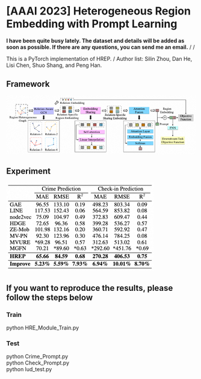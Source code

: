 # [AAAI 2023] Heterogeneous Region Embedding with Prompt Learning
**I have been quite busy lately. The dataset and details will be added as soon as possible. If there are any questions, you can send me an email.** /
/

This is a PyTorch implementation of HREP. /
Author list: Silin Zhou, Dan He, Lisi Chen, Shuo Shang, and Peng Han.

## Framework
![Framework](framework.png)

## Experiment
![Exp](exp.png)

## If you want to reproduce the results, please follow the steps below
### Train
python HRE_Module_Train.py
### Test
python Crime_Prompt.py \
python Check_Prompt.py \
python lud_test.py
